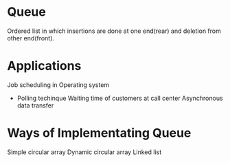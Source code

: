 # Queue

 Ordered list in which insertions are done at one end(rear) and deletion from other end(front).


# Applications

 Job scheduling in Operating system
   - Polling techinque
 Waiting time of customers at call center
 Asynchronous data transfer

# Ways of Implementating Queue
  Simple circular array
  Dynamic circular array
  Linked list
